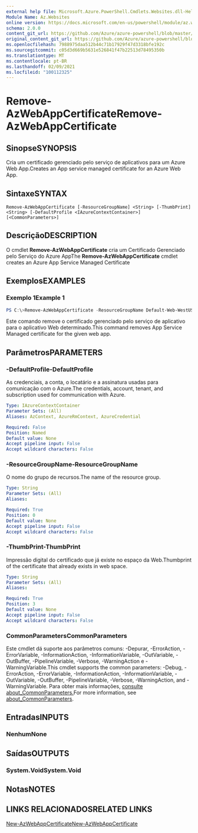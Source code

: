 ```yaml
---
external help file: Microsoft.Azure.PowerShell.Cmdlets.Websites.dll-Help.xml
Module Name: Az.Websites
online version: https://docs.microsoft.com/en-us/powershell/module/az.websites/remove-AzWebAppCertificate
schema: 2.0.0
content_git_url: https://github.com/Azure/azure-powershell/blob/master/src/Websites/Websites/help/Remove-AzWebAppCertificate.md
original_content_git_url: https://github.com/Azure/azure-powershell/blob/master/src/Websites/Websites/help/Remove-AzWebAppCertificate.md
ms.openlocfilehash: 7988975daa512b44c71b17929f47d3318bfe192c
ms.sourcegitcommit: c05d3d669b5631e526841f47b22513d78495350b
ms.translationtype: MT
ms.contentlocale: pt-BR
ms.lasthandoff: 02/09/2021
ms.locfileid: "100112325"
---
```

# <span data-ttu-id="985e3-101">Remove-AzWebAppCertificate</span><span class="sxs-lookup"><span data-stu-id="985e3-101">Remove-AzWebAppCertificate</span></span>

## <span data-ttu-id="985e3-102">Sinopse</span><span class="sxs-lookup"><span data-stu-id="985e3-102">SYNOPSIS</span></span>
<span data-ttu-id="985e3-103">Cria um certificado gerenciado pelo serviço de aplicativos para um Azure Web App.</span><span class="sxs-lookup"><span data-stu-id="985e3-103">Creates an App service managed certificate for an Azure Web App.</span></span> 

## <span data-ttu-id="985e3-104">Sintaxe</span><span class="sxs-lookup"><span data-stu-id="985e3-104">SYNTAX</span></span>

```
Remove-AzWebAppCertificate [-ResourceGroupName] <String> [-ThumbPrint] <String> [-DefaultProfile <IAzureContextContainer>] [<CommonParameters>]
```

## <span data-ttu-id="985e3-105">Descrição</span><span class="sxs-lookup"><span data-stu-id="985e3-105">DESCRIPTION</span></span>
<span data-ttu-id="985e3-106">O cmdlet **Remove-AzWebAppCertificate** cria um Certificado Gerenciado pelo Serviço do Azure App</span><span class="sxs-lookup"><span data-stu-id="985e3-106">The **Remove-AzWebAppCertificate** cmdlet creates an Azure App Service Managed Certificate</span></span>

## <span data-ttu-id="985e3-107">Exemplos</span><span class="sxs-lookup"><span data-stu-id="985e3-107">EXAMPLES</span></span>

### <span data-ttu-id="985e3-108">Exemplo 1</span><span class="sxs-lookup"><span data-stu-id="985e3-108">Example 1</span></span>
```powershell
PS C:\>Remove-AzWebAppCertificate -ResourceGroupName Default-Web-WestUS -Thumbprint "E3A38EBA60CAA1C162785A2E1C44A15AD450199C3" 
```

<span data-ttu-id="985e3-109">Este comando remove o certificado gerenciado pelo serviço de aplicativo para o aplicativo Web determinado.</span><span class="sxs-lookup"><span data-stu-id="985e3-109">This command removes App Service Managed certificate for the given web app.</span></span>

## <span data-ttu-id="985e3-110">Parâmetros</span><span class="sxs-lookup"><span data-stu-id="985e3-110">PARAMETERS</span></span>

### <span data-ttu-id="985e3-111">-DefaultProfile</span><span class="sxs-lookup"><span data-stu-id="985e3-111">-DefaultProfile</span></span>
<span data-ttu-id="985e3-112">As credenciais, a conta, o locatário e a assinatura usadas para comunicação com o Azure.</span><span class="sxs-lookup"><span data-stu-id="985e3-112">The credentials, account, tenant, and subscription used for communication with Azure.</span></span>

```yaml
Type: IAzureContextContainer
Parameter Sets: (All)
Aliases: AzContext, AzureRmContext, AzureCredential

Required: False
Position: Named
Default value: None
Accept pipeline input: False
Accept wildcard characters: False
```

### <span data-ttu-id="985e3-113">-ResourceGroupName</span><span class="sxs-lookup"><span data-stu-id="985e3-113">-ResourceGroupName</span></span>
<span data-ttu-id="985e3-114">O nome do grupo de recursos.</span><span class="sxs-lookup"><span data-stu-id="985e3-114">The name of the resource group.</span></span>

```yaml
Type: String
Parameter Sets: (All)
Aliases:

Required: True
Position: 0
Default value: None
Accept pipeline input: False
Accept wildcard characters: False
```

### <span data-ttu-id="985e3-115">-ThumbPrint</span><span class="sxs-lookup"><span data-stu-id="985e3-115">-ThumbPrint</span></span>
<span data-ttu-id="985e3-116">Impressão digital do certificado que já existe no espaço da Web.</span><span class="sxs-lookup"><span data-stu-id="985e3-116">Thumbprint of the certificate that already exists in web space.</span></span>

```yaml
Type: String
Parameter Sets: (All)
Aliases:

Required: True
Position: 3
Default value: None
Accept pipeline input: False
Accept wildcard characters: False
```

### <span data-ttu-id="985e3-117">CommonParameters</span><span class="sxs-lookup"><span data-stu-id="985e3-117">CommonParameters</span></span>
<span data-ttu-id="985e3-118">Este cmdlet dá suporte aos parâmetros comuns: -Depurar, -ErrorAction, -ErrorVariable, -InformationAction, -InformationVariable, -OutVariable, -OutBuffer, -PipelineVariable, -Verbose, -WarningAction e -WarningVariable.</span><span class="sxs-lookup"><span data-stu-id="985e3-118">This cmdlet supports the common parameters: -Debug, -ErrorAction, -ErrorVariable, -InformationAction, -InformationVariable, -OutVariable, -OutBuffer, -PipelineVariable, -Verbose, -WarningAction, and -WarningVariable.</span></span> <span data-ttu-id="985e3-119">Para obter mais informações, [consulte about_CommonParameters.](http://go.microsoft.com/fwlink/?LinkID=113216)</span><span class="sxs-lookup"><span data-stu-id="985e3-119">For more information, see [about_CommonParameters](http://go.microsoft.com/fwlink/?LinkID=113216).</span></span>

## <span data-ttu-id="985e3-120">Entradas</span><span class="sxs-lookup"><span data-stu-id="985e3-120">INPUTS</span></span>

### <span data-ttu-id="985e3-121">Nenhum</span><span class="sxs-lookup"><span data-stu-id="985e3-121">None</span></span>

## <span data-ttu-id="985e3-122">Saídas</span><span class="sxs-lookup"><span data-stu-id="985e3-122">OUTPUTS</span></span>

### <span data-ttu-id="985e3-123">System.Void</span><span class="sxs-lookup"><span data-stu-id="985e3-123">System.Void</span></span>

## <span data-ttu-id="985e3-124">Notas</span><span class="sxs-lookup"><span data-stu-id="985e3-124">NOTES</span></span>

## <span data-ttu-id="985e3-125">LINKS RELACIONADOS</span><span class="sxs-lookup"><span data-stu-id="985e3-125">RELATED LINKS</span></span>
[<span data-ttu-id="985e3-126">New-AzWebAppCertificate</span><span class="sxs-lookup"><span data-stu-id="985e3-126">New-AzWebAppCertificate</span></span>](./New-AzWebAppCertificate.md)

